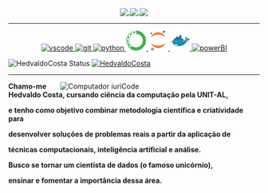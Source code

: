 <p align="center">
  <a href="https://instagram.com/hedvaldo_costa/">
    <img
      align="center"
      src="https://img.shields.io/badge/Instagram-1C1C1C?style=for-the-badge&logo=instagram&logoColor=00FFFF"
    />
  </a>
  <a href="https://www.linkedin.com/in/hedvaldo-costa-77b012205/">
    <img
         align="center"
         src="https://img.shields.io/badge/LinkedIn-1C1C1C?style=for-the-badge&logo=linkedin&logoColor=00FFFF"
  </a>
  <a href="mailto:hedvaldocostaV.O@hotmail.com">
    <img
         align="center"
         src="https://img.shields.io/badge/Outlook-1C1C1C?style=for-the-badge&logo=Gmail&logoColor=00FFFF"
  </a>
</p>
    
---

<p align="center">
   <a href="https://code.visualstudio.com/">
      <img src="https://cdn.jsdelivr.net/gh/devicons/devicon/icons/vscode/vscode-original.svg" alt="vscode" width="40" height="40"/>
   </a>
   <a href="https://git-scm.com/">
      <img src="https://cdn.jsdelivr.net/gh/devicons/devicon/icons/git/git-original.svg" alt="git" width="40" height="40"/>
   </a>
  <a href="https://www.python.org">
      <img src="https://cdn.jsdelivr.net/gh/devicons/devicon/icons/python/python-original.svg" alt="python" width="40" height="40"/>
   </a>
  <a href="https://www.anaconda.com">
      <img src="https://raw.githubusercontent.com/devicons/devicon/master/icons/anaconda/anaconda-original.svg" alt="anaconda" width="40" height="40"/>
   </a>
  <a href="https://jupyter.org">
      <img src="https://raw.githubusercontent.com/devicons/devicon/master/icons/jupyter/jupyter-original.svg" alt="jupyter-notebook" width="40" height="40"/>
   </a>
  <a href="https://www.docker.com">
      <img src="https://raw.githubusercontent.com/devicons/devicon/master/icons/docker/docker-original.svg" alt="docker" width="40" height="40"/>
   </a>
  <a href="https://powerbi.microsoft.com/pt-br/">
      <img src="https://github.com/microsoft/PowerBI-Icons/blob/main/SVG/PowerBI.svg" alt="powerBI" width="40" height="40"/>
   </a>
</p>

![HedvaldoCosta Status](https://github-readme-stats.vercel.app/api?username=HedvaldoCosta&show_icons=true&theme=algolia)
[![HedvaldoCosta](https://github-readme-stats.vercel.app/api/top-langs/?username=HedvaldoCosta&hide=html&layout=compact=true&theme=algolia)](https://github.com/iuricode/)

---

<img src="https://user-images.githubusercontent.com/67663958/171513361-5bf84964-5da4-4650-8c03-2356b47d7922.png" min-width="400px" max-width="400px" width="400px" align="right" alt="Computador iuriCode">

<p align="left"> 
<strong>Chamo-me Hedvaldo Costa, cursando ciência da computação pela UNIT-AL,</strong>
</p>
<p align="left">
<strong>e tenho como objetivo combinar metodologia científica e criatividade para</strong> 
</p>  
<p align="left">
<strong>desenvolver soluções de problemas reais a partir da aplicação de</strong>
</p>
<p align="left">
<strong>técnicas computacionais, inteligência artificial e análise.</strong>
</p>
<p align="left">
<strong>Busco se tornar um cientista de dados (o famoso unicórnio),</strong>
</p>
<p align="left">
<strong>ensinar e fomentar a importância dessa área.</strong>
</p>
